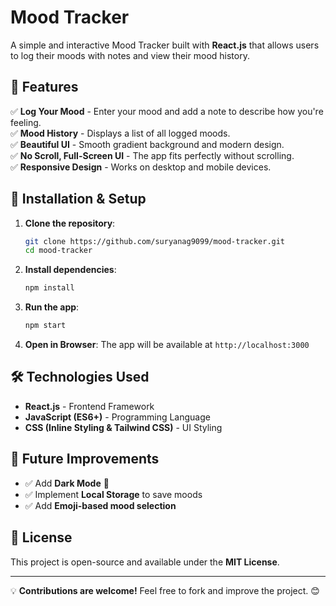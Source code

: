 # Mood Tracker

A simple and interactive Mood Tracker built with **React.js** that allows users to log their moods with notes and view their mood history.

## 🎨 Features

✅ **Log Your Mood** - Enter your mood and add a note to describe how you're feeling.  
✅ **Mood History** - Displays a list of all logged moods.  
✅ **Beautiful UI** - Smooth gradient background and modern design.  
✅ **No Scroll, Full-Screen UI** - The app fits perfectly without scrolling.  
✅ **Responsive Design** - Works on desktop and mobile devices.  

## 🚀 Installation & Setup

1. **Clone the repository**:
   ```sh
   git clone https://github.com/suryanag9099/mood-tracker.git
   cd mood-tracker
   ```
2. **Install dependencies**:
   ```sh
   npm install
   ```
3. **Run the app**:
   ```sh
   npm start
   ```
4. **Open in Browser**: The app will be available at `http://localhost:3000`

## 🛠️ Technologies Used

- **React.js** - Frontend Framework
- **JavaScript (ES6+)** - Programming Language
- **CSS (Inline Styling & Tailwind CSS)** - UI Styling



## 📌 Future Improvements

- ✅ Add **Dark Mode** 🌙
- ✅ Implement **Local Storage** to save moods
- ✅ Add **Emoji-based mood selection**

## 📜 License
This project is open-source and available under the **MIT License**.

---

💡 **Contributions are welcome!** Feel free to fork and improve the project. 😊


